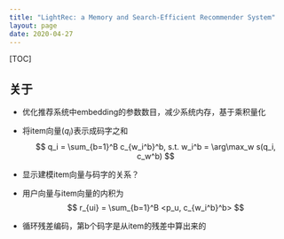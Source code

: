 ```yaml
---
title: "LightRec: a Memory and Search-Efficient Recommender System"
layout: page
date: 2020-04-27
---
```

[TOC]

## 关于
- 优化推荐系统中embedding的参数数目，减少系统内存，基于乘积量化
- 将item向量$(q_i)$表示成码字之和
$$
q_i = \sum_{b=1}^B c_{w_i^b}^b, s.t. w_i^b = \arg\max_w s(q_i, c_w^b)
$$
- 显示建模item向量与码字的关系？
- 用户向量与item向量的内积为
$$
r_{ui} = \sum_{b=1}^B <p_u, c_{w_i^b}^b>
$$

- 循环残差编码，第b个码字是从item的残差中算出来的

